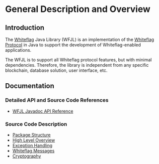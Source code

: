 # General Description and Overview

## Introduction

The [Whiteflag](https://www.whiteflagprotocol.org/) Java Library (WFJL)
is an implementation of the [Whiteflag Protocol](https://standard.whiteflagprotocol.org/)
in Java to support the development of Whiteflag-enabled applications.

The WFJL is to support all Whiteflag protocol features, but with minimal
dependencies. Therefore, the library is independent from any specific
blockchain, database solution, user interface, etc.

## Documentation

### Detailed API and Source Code References

* [WFJL Javadoc API Reference](javadoc)

### Source Code Description

* [Package Structure](md/packages.md)
* [High Level Overview](md/overview.md)
* [Exception Handling](md/errors.md)
* [Whiteflag Messages](md/messages.md)
* [Cryptography](md/crypto.md)
